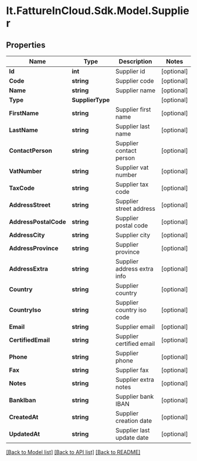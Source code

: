 # It.FattureInCloud.Sdk.Model.Supplier

## Properties

Name | Type | Description | Notes
------------ | ------------- | ------------- | -------------
**Id** | **int** | Supplier id | [optional] 
**Code** | **string** | Supplier code | [optional] 
**Name** | **string** | Supplier name | [optional] 
**Type** | **SupplierType** |  | [optional] 
**FirstName** | **string** | Supplier first name | [optional] 
**LastName** | **string** | Supplier last name | [optional] 
**ContactPerson** | **string** | Supplier contact person | [optional] 
**VatNumber** | **string** | Supplier vat number | [optional] 
**TaxCode** | **string** | Supplier tax code | [optional] 
**AddressStreet** | **string** | Supplier street address | [optional] 
**AddressPostalCode** | **string** | Supplier postal code | [optional] 
**AddressCity** | **string** | Supplier city | [optional] 
**AddressProvince** | **string** | Supplier province | [optional] 
**AddressExtra** | **string** | Supplier address extra info | [optional] 
**Country** | **string** | Supplier country | [optional] 
**CountryIso** | **string** | Supplier country iso code | [optional] 
**Email** | **string** | Supplier email | [optional] 
**CertifiedEmail** | **string** | Supplier certified email | [optional] 
**Phone** | **string** | Supplier phone | [optional] 
**Fax** | **string** | Supplier fax | [optional] 
**Notes** | **string** | Supplier extra notes | [optional] 
**BankIban** | **string** | Supplier bank IBAN | [optional] 
**CreatedAt** | **string** | Supplier creation date | [optional] 
**UpdatedAt** | **string** | Supplier last update date | [optional] 

[[Back to Model list]](../../README.md#documentation-for-models) [[Back to API list]](../../README.md#documentation-for-api-endpoints) [[Back to README]](../../README.md)

